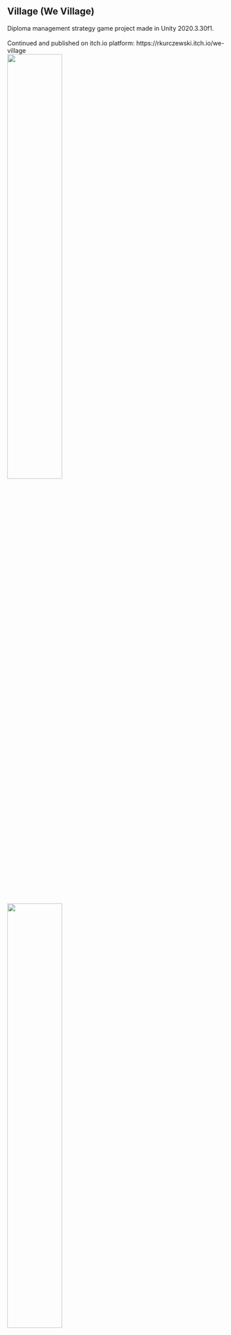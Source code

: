 <h2>Village (We Village)</h2>
Diploma management strategy game project made in Unity 2020.3.30f1.
<br><br>
Continued and published on itch.io platform:
https://rkurczewski.itch.io/we-village
<br>
<img width="50%" src="https://puu.sh/ITuOk/df032278c6.png"></img>
<img width="50%" src="https://puu.sh/ITuOn/79588237d7.png"></img>
<img width="50%" src="https://puu.sh/ITuOm/8e6f1ce71b.png"></img>
<img width="50%" src="https://puu.sh/ITuOl/ed0631583d.png"></img>
